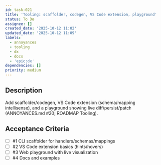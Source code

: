 ```yaml
---
id: task-021
title: 'Tooling: scaffolder, codegen, VS Code extension, playground'
status: To Do
assignee: []
created_date: '2025-10-12 11:02'
updated_date: '2025-10-12 11:09'
labels:
  - annoyances
  - tooling
  - dx
  - docs
  - 'epic:dx'
dependencies: []
priority: medium
---
```


## Description

<!-- SECTION:DESCRIPTION:BEGIN -->
Add scaffolder/codegen, VS Code extension (schema/mapping intellisense), and a playground showing live diff/persist/patch (ANNOYANCES.md #20; ROADMAP Tooling).
<!-- SECTION:DESCRIPTION:END -->

## Acceptance Criteria
<!-- AC:BEGIN -->
- [ ] #1 CLI scaffolder for handlers/schemas/mappings
- [ ] #2 VS Code extension basics (hints/hovers)
- [ ] #3 Web playground with live visualization
- [ ] #4 Docs and examples
<!-- AC:END -->
